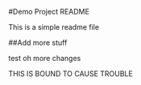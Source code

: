 #Demo Project README

This is a simple readme file

##Add more stuff

test oh more changes

THIS IS BOUND TO CAUSE TROUBLE

